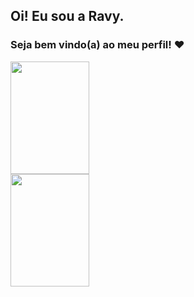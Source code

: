 ## Oi! Eu sou a Ravy. 
### Seja bem vindo(a) ao meu perfil! ❤️

<div>
  <a href="https://github.com/RavyBomfim">
  <img height="180em" width="50%" src="https://github-readme-stats.vercel.app/api?username=RavyBomfim&show_icons=true&theme=dracula&include_all_commits=true&count_private=true"/>
  <img height="180em" width="50%" src="https://github-readme-stats.vercel.app/api/top-langs/?username=RavyBomfim&layout=compact&langs_count=16&theme=dracula"/>
</div>
